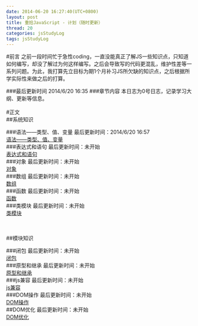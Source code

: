 ```yaml
---
date: 2014-06-20 16:27:40(UTC+0800)
layout: post
title: 重拾JavaScript - 计划（随时更新）
thread: 20
categories: jsStudyLog
tags: jsStudyLog
---
```


#前言
之前一段时间忙于急性coding，一直没能真正了解JS一些知识点，只知道如何编写，却没了解过为何这样编写。之后会导致写的代码更混乱，维护性差等一系列问题。为此，我打算先立目标为期1个月补习JS所欠缺的知识点，之后根据所学实际性来做之后的打算。

###最后更新时间
2014/6/20 16:35
###章节内容
本日志为0号日志，记录学习大纲、更新等信息。
<br/>
<br/>
#正文
<br/>
##系统知识

###语法——类型、值、变量
最后更新时间：2014/6/20 16:57
<br/>[语法——类型、值、变量](http://lanjeason.github.io)
<br/>
###表达式和语句
最后更新时间：未开始
<br/>[表达式和语句](http://lanjeason.github.io)
<br/>
###对象
最后更新时间：未开始
<br/>[对象](http://lanjeason.github.io)
<br/>
###数组
最后更新时间：未开始
<br/>[数组](http://lanjeason.github.io)
<br/>
###函数
最后更新时间：未开始
<br/>[函数](http://lanjeason.github.io)
<br/>
###类模块
最后更新时间：未开始
<br/>[类模块](http://lanjeason.github.io)
<br/>


<br/>
<br/>
##模块知识

###闭包
最后更新时间：未开始
<br/>[闭包](http://lanjeason.github.io)
<br/>
###原型和继承
最后更新时间：未开始
<br/>[原型和继承](http://lanjeason.github.io)
<br/>
###js兼容
最后更新时间：未开始
<br/>[js兼容](http://lanjeason.github.io)
<br/>
###DOM操作
最后更新时间：未开始
<br/>[DOM操作](http://lanjeason.github.io)
<br/>
##DOM优化
最后更新时间：未开始
<br/>[DOM优化](http://lanjeason.github.io)
<br/>